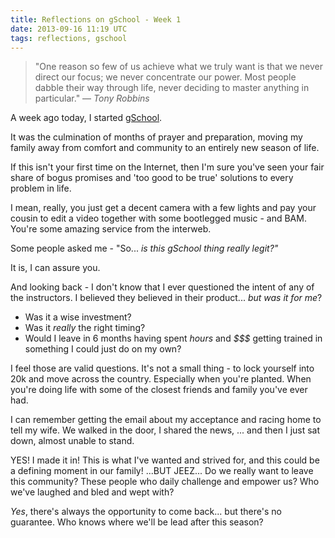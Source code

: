 ```yaml
---
title: Reflections on gSchool - Week 1
date: 2013-09-16 11:19 UTC
tags: reflections, gschool
---
```


> "One reason so few of us achieve what we truly want is that we never direct our focus; we never concentrate our power. Most people dabble their way through life, never deciding to master anything in particular." — *Tony Robbins*

A week ago today, I started <a href="http://gschool.it" title="gSchool">gSchool</a>.

It was the culmination of months of prayer and preparation, moving my family away from comfort and community to an entirely new season of life.

If this isn't your first time on the Internet, then I'm sure you've seen your fair share of bogus promises and 'too good to be true' solutions to every problem in life.

I mean, really, you just get a decent camera with a few lights and pay your cousin to edit a video together with some bootlegged music - and BAM. You're some amazing service from the interweb.

Some people asked me - "So... *is this gSchool thing really legit?"*

It is, I can assure you.

And looking back - I don't know that I ever questioned the intent of any of the instructors. I believed they believed in their product... *but was it for me*?

- Was it a wise investment?
- Was it *really* the right timing?
- Would I leave in 6 months having spent *hours* and *$$$* getting trained in something I could just do on my own?

I feel those are valid questions. It's not a small thing - to lock yourself into 20k and move across the country. Especially when you're planted. When you're doing life with some of the closest friends and family you've ever had.

I can remember getting the email about my acceptance and racing home to tell my wife. We walked in the door, I shared the news, ... and then I just sat down, almost unable to stand.

YES! I made it in! This is what I've wanted and strived for, and this could be a defining moment in our family! ...BUT JEEZ... Do we really want to leave this community? These people who daily challenge and empower us? Who we've laughed and bled and wept with?

*Yes*, there's always the opportunity to come back... but there's no guarantee. Who knows where we'll be lead after this season?
















